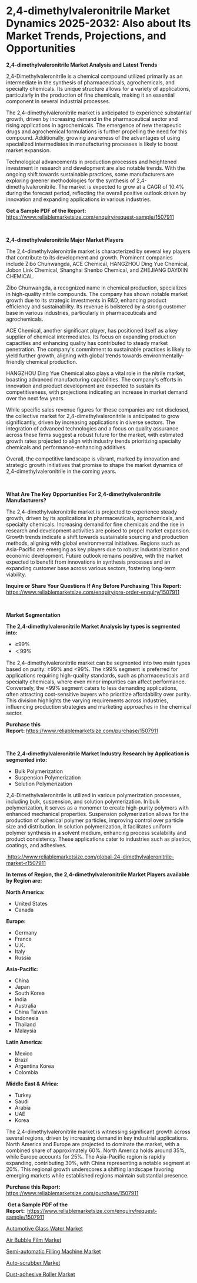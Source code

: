 <p><h1>2,4-dimethylvaleronitrile Market Dynamics 2025-2032: Also about Its Market Trends, Projections, and Opportunities</h1></p><p><strong>2,4-dimethylvaleronitrile Market Analysis and Latest Trends</strong></p>
<p><p>2,4-Dimethylvaleronitrile is a chemical compound utilized primarily as an intermediate in the synthesis of pharmaceuticals, agrochemicals, and specialty chemicals. Its unique structure allows for a variety of applications, particularly in the production of fine chemicals, making it an essential component in several industrial processes.</p><p>The 2,4-dimethylvaleronitrile market is anticipated to experience substantial growth, driven by increasing demand in the pharmaceutical sector and rising applications in agrochemicals. The emergence of new therapeutic drugs and agrochemical formulations is further propelling the need for this compound. Additionally, growing awareness of the advantages of using specialized intermediates in manufacturing processes is likely to boost market expansion.</p><p>Technological advancements in production processes and heightened investment in research and development are also notable trends. With the ongoing shift towards sustainable practices, some manufacturers are exploring greener methodologies for the synthesis of 2,4-dimethylvaleronitrile. The market is expected to grow at a CAGR of 10.4% during the forecast period, reflecting the overall positive outlook driven by innovation and expanding applications in various industries.</p></p>
<p><strong>Get a Sample PDF of the Report:&nbsp;</strong> <a href="https://www.reliablemarketsize.com/enquiry/request-sample/1507911?utm_campaign=1131&utm_medium=2&utm_source=Github&utm_content=ia&utm_term=23032025&utm_id=24-dimethylvaleronitrile">https://www.reliablemarketsize.com/enquiry/request-sample/1507911</a></p>
<p>&nbsp;</p>
<p><strong>2,4-dimethylvaleronitrile Major Market Players</strong></p>
<p><p>The 2,4-dimethylvaleronitrile market is characterized by several key players that contribute to its development and growth. Prominent companies include Zibo Chunwangda, ACE Chemical, HANGZHOU Ding Yue Chemical, Jobon Link Chemical, Shanghai Shenbo Chemical, and ZHEJIANG DAYIXIN CHEMICAL.</p><p>Zibo Chunwangda, a recognized name in chemical production, specializes in high-quality nitrile compounds. The company has shown notable market growth due to its strategic investments in R&D, enhancing product efficiency and sustainability. Its revenue is bolstered by a strong customer base in various industries, particularly in pharmaceuticals and agrochemicals.</p><p>ACE Chemical, another significant player, has positioned itself as a key supplier of chemical intermediates. Its focus on expanding production capacities and enhancing quality has contributed to steady market penetration. The company's commitment to sustainable practices is likely to yield further growth, aligning with global trends towards environmentally-friendly chemical production.</p><p>HANGZHOU Ding Yue Chemical also plays a vital role in the nitrile market, boasting advanced manufacturing capabilities. The company's efforts in innovation and product development are expected to sustain its competitiveness, with projections indicating an increase in market demand over the next few years.</p><p>While specific sales revenue figures for these companies are not disclosed, the collective market for 2,4-dimethylvaleronitrile is anticipated to grow significantly, driven by increasing applications in diverse sectors. The integration of advanced technologies and a focus on quality assurance across these firms suggest a robust future for the market, with estimated growth rates projected to align with industry trends prioritizing specialty chemicals and performance-enhancing additives.</p><p>Overall, the competitive landscape is vibrant, marked by innovation and strategic growth initiatives that promise to shape the market dynamics of 2,4-dimethylvaleronitrile in the coming years.</p></p>
<p>&nbsp;</p>
<p><strong>What Are The Key Opportunities For 2,4-dimethylvaleronitrile Manufacturers?</strong></p>
<p><p>The 2,4-dimethylvaleronitrile market is projected to experience steady growth, driven by its applications in pharmaceuticals, agrochemicals, and specialty chemicals. Increasing demand for fine chemicals and the rise in research and development activities are poised to propel market expansion. Growth trends indicate a shift towards sustainable sourcing and production methods, aligning with global environmental initiatives. Regions such as Asia-Pacific are emerging as key players due to robust industrialization and economic development. Future outlook remains positive, with the market expected to benefit from innovations in synthesis processes and an expanding customer base across various sectors, fostering long-term viability.</p></p>
<p><strong>Inquire or Share Your Questions If Any Before Purchasing This Report:</strong> <a href="https://www.reliablemarketsize.com/enquiry/pre-order-enquiry/1507911?utm_campaign=1131&utm_medium=2&utm_source=Github&utm_content=ia&utm_term=23032025&utm_id=24-dimethylvaleronitrile">https://www.reliablemarketsize.com/enquiry/pre-order-enquiry/1507911</a></p>
<p>&nbsp;</p>
<p><strong>Market Segmentation</strong></p>
<p><strong>The 2,4-dimethylvaleronitrile Market Analysis by types is segmented into:</strong></p>
<p><ul><li>≥99%</li><li>＜99%</li></ul></p>
<p><p>The 2,4-dimethylvaleronitrile market can be segmented into two main types based on purity: ≥99% and <99%. The ≥99% segment is preferred for applications requiring high-quality standards, such as pharmaceuticals and specialty chemicals, where even minor impurities can affect performance. Conversely, the <99% segment caters to less demanding applications, often attracting cost-sensitive buyers who prioritize affordability over purity. This division highlights the varying requirements across industries, influencing production strategies and marketing approaches in the chemical sector.</p></p>
<p><strong>Purchase this Report:&nbsp;</strong><a href="https://www.reliablemarketsize.com/purchase/1507911?utm_campaign=1131&utm_medium=2&utm_source=Github&utm_content=ia&utm_term=23032025&utm_id=24-dimethylvaleronitrile">https://www.reliablemarketsize.com/purchase/1507911</a></p>
<p>&nbsp;</p>
<p><strong>The 2,4-dimethylvaleronitrile Market Industry Research by Application is segmented into:</strong></p>
<p><ul><li>Bulk Polymerization</li><li>Suspension Polymerization</li><li>Solution Polymerization</li></ul></p>
<p><p>2,4-Dimethylvaleronitrile is utilized in various polymerization processes, including bulk, suspension, and solution polymerization. In bulk polymerization, it serves as a monomer to create high-purity polymers with enhanced mechanical properties. Suspension polymerization allows for the production of spherical polymer particles, improving control over particle size and distribution. In solution polymerization, it facilitates uniform polymer synthesis in a solvent medium, enhancing process scalability and product consistency. These applications cater to industries such as plastics, coatings, and adhesives.</p></p>
<p><a href="https://www.reliablemarketsize.com/global-24-dimethylvaleronitrile-market-r1507911?utm_campaign=1131&utm_medium=2&utm_source=Github&utm_content=ia&utm_term=23032025&utm_id=24-dimethylvaleronitrile">&nbsp;https://www.reliablemarketsize.com/global-24-dimethylvaleronitrile-market-r1507911</a></p>
<p><strong>In terms of Region, the 2,4-dimethylvaleronitrile Market Players available by Region are:</strong></p>
<p>
    <p> <strong> North America: </strong>
        <ul>
            <li>United States</li>
            <li>Canada</li>
        </ul>
        </p> 
    <p> <strong> Europe: </strong>
        <ul>
            <li>Germany</li>
            <li>France</li>
            <li>U.K.</li>
            <li>Italy</li>
            <li>Russia</li>
        </ul>
        </p> 
    <p> <strong> Asia-Pacific: </strong>
        <ul>
            <li>China</li>
            <li>Japan</li>
            <li>South Korea</li>
            <li>India</li>
            <li>Australia</li>
            <li>China Taiwan</li>
            <li>Indonesia</li>
            <li>Thailand</li>
            <li>Malaysia</li>
        </ul>
        </p> 
    <p> <strong> Latin America: </strong>
        <ul>
            <li>Mexico</li>
            <li>Brazil</li>
            <li>Argentina Korea</li>
            <li>Colombia</li>
        </ul>
        </p> 
    <p> <strong> Middle East & Africa: </strong>
        <ul>
            <li>Turkey</li>
            <li>Saudi</li>
            <li>Arabia</li>
            <li>UAE</li>
            <li>Korea</li>
        </ul>
    </p>
    </p>
<p><p>The 2,4-dimethylvaleronitrile market is witnessing significant growth across several regions, driven by increasing demand in key industrial applications. North America and Europe are projected to dominate the market, with a combined share of approximately 60%. North America holds around 35%, while Europe accounts for 25%. The Asia-Pacific region is rapidly expanding, contributing 30%, with China representing a notable segment at 20%. This regional growth underscores a shifting landscape favoring emerging markets while established regions maintain substantial presence.</p></p>
<p><strong>Purchase this Report: </strong><a href="https://www.reliablemarketsize.com/purchase/1507911?utm_campaign=1131&utm_medium=2&utm_source=Github&utm_content=ia&utm_term=23032025&utm_id=24-dimethylvaleronitrile">https://www.reliablemarketsize.com/purchase/1507911</a></p>
<p>&nbsp;<strong>Get a Sample PDF of the Report:&nbsp;&nbsp;</strong><a href="https://www.reliablemarketsize.com/enquiry/request-sample/1507911?utm_campaign=1131&utm_medium=2&utm_source=Github&utm_content=ia&utm_term=23032025&utm_id=24-dimethylvaleronitrile">https://www.reliablemarketsize.com/enquiry/request-sample/1507911</a></p>
<p><strong></strong></p>
<p><p><a href="https://github.com/leptouwrites/Market-Research-Report-List-1/blob/main/automotive-glass-water-market.md?utm_campaign=1131&utm_medium=2&utm_source=Github&utm_content=ia&utm_term=23032025&utm_id=24-dimethylvaleronitrile">Automotive Glass Water Market</a></p><p><a href="https://github.com/ekerswenzlb0/Market-Research-Report-List-1/blob/main/air-bubble-film-market.md?utm_campaign=1131&utm_medium=2&utm_source=Github&utm_content=ia&utm_term=23032025&utm_id=24-dimethylvaleronitrile">Air Bubble Film Market</a></p><p><a href="https://github.com/bhatttutty2p/Market-Research-Report-List-1/blob/main/semi-automatic-filling-machine-market.md?utm_campaign=1131&utm_medium=2&utm_source=Github&utm_content=ia&utm_term=23032025&utm_id=24-dimethylvaleronitrile">Semi-automatic Filling Machine Market</a></p><p><a href="https://github.com/colloerrinbp/Market-Research-Report-List-1/blob/main/auto-scrubber-market.md?utm_campaign=1131&utm_medium=2&utm_source=Github&utm_content=ia&utm_term=23032025&utm_id=24-dimethylvaleronitrile">Auto-scrubber Market</a></p><p><a href="https://github.com/CliffMedina6/Market-Research-Report-List-7/blob/main/dust-adhesive-roller-market.md?utm_campaign=1131&utm_medium=2&utm_source=Github&utm_content=ia&utm_term=23032025&utm_id=24-dimethylvaleronitrile">Dust-adhesive Roller Market</a></p></p>
